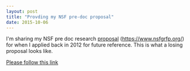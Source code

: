 ```yaml
---
layout: post
title: "Provding my NSF pre-doc proposal"
date: 2015-10-06
---
```


I'm sharing my NSF pre doc research [proposal]({{http://adnguyen.github.io}}/assets/2012_NSF_GFRP_ANBE_research.pdf)
(https://www.nsfgrfp.org/) for when I applied back in 2012 for future reference. This is what a losing proposal looks like.

<p><a href="http://adnguyen.github.io/assets/2012_NSF_GFRP_ANBE_research">Please follow this link </a></p>